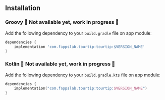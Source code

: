 ## Installation

### Groovy 🚧 Not available yet, work in progress 🚧
Add the following dependency to your `build.gradle` file on app module:

```gradle
dependencies {
    implementation 'com.fappslab.tourtip:tourtip:$VERSION_NAME'
}
```

### Kotlin 🚧 Not available yet, work in progress 🚧
Add the following dependency to your `build.gradle.kts` file on app module:

```kotlin
dependencies {
    implementation("com.fappslab.tourtip:tourtip:$VERSION_NAME")
}
```
